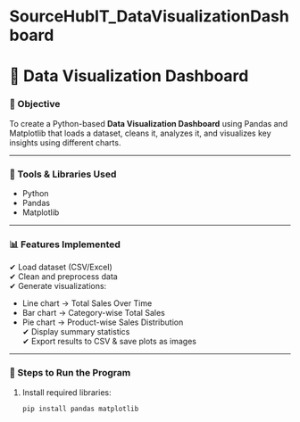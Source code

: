 # SourceHubIT_DataVisualizationDashboard
# 🧩 Data Visualization Dashboard

### 🎯 Objective
To create a Python-based **Data Visualization Dashboard** using Pandas and Matplotlib that loads a dataset, cleans it, analyzes it, and visualizes key insights using different charts.

---

### 🧰 Tools & Libraries Used
- Python  
- Pandas  
- Matplotlib  

---

### 📊 Features Implemented
✔ Load dataset (CSV/Excel)  
✔ Clean and preprocess data  
✔ Generate visualizations:
   - Line chart → Total Sales Over Time  
   - Bar chart → Category-wise Total Sales  
   - Pie chart → Product-wise Sales Distribution  
✔ Display summary statistics  
✔ Export results to CSV & save plots as images  

---

### 🚀 Steps to Run the Program
1. Install required libraries:
   ```bash
   pip install pandas matplotlib
